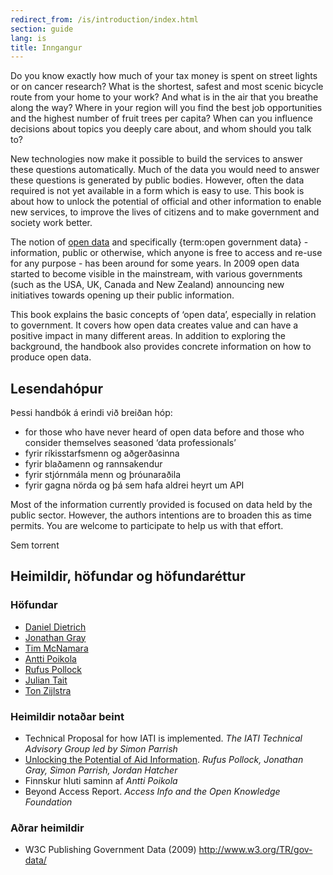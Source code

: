 ```yaml
---
redirect_from: /is/introduction/index.html
section: guide
lang: is
title: Inngangur
---
```


Do you know exactly how much of your tax money is spent on street lights or on cancer research? What is the shortest, safest and most scenic bicycle route from your home to your work? And what is in the air that you breathe along the way? Where in your region will you find the best job opportunities and the highest number of fruit trees per capita? When can you influence decisions about topics you deeply care about, and whom should you talk to?

New technologies now make it possible to build the services to answer these questions automatically. Much of the data you would need to answer these questions is generated by public bodies. However, often the data required is not yet available in a form which is easy to use. This book is about how to unlock the potential of official and other information to enable new services, to improve the lives of citizens and to make government and society work better.

The notion of [open data](/glossary/is/terms/open-data/) and specifically {term:open government data} - information, public or otherwise, which anyone is free to access and re-use for any purpose - has been around for some years. In 2009 open data started to become visible in the mainstream, with various governments (such as the USA, UK, Canada and New Zealand) announcing new initiatives towards opening up their public information.

This book explains the basic concepts of ‘open data’, especially in relation to government. It covers how open data creates value and can have a positive impact in many different areas. In addition to exploring the background, the handbook also provides concrete information on how to produce open data.

## Lesendahópur

Þessi handbók á erindi við breiðan hóp:

-   for those who have never heard of open data before and those who consider themselves seasoned ‘data professionals’
-   fyrir ríkisstarfsmenn og aðgerðasinna
-   fyrir blaðamenn og rannsakendur
-   fyrir stjórnmála menn og þróunaraðila
-   fyrir gagna nörda og þá sem hafa aldrei heyrt um API

Most of the information currently provided is focused on data held by the public sector. However, the authors intentions are to broaden this as time permits. You are welcome to participate to help us with that effort.

Sem torrent

## Heimildir, höfundar og höfundaréttur

### Höfundar

-   [Daniel Dietrich](http://ddie.me/)
-   [Jonathan Gray](http://jonathangray.org/)
-   [Tim McNamara](http://timmcnamara.co.nz)
-   [Antti Poikola](http://apoikola.wordpress.com/)
-   [Rufus Pollock](http://rufuspollock.org/)
-   [Julian Tait](http://www.littlestar.tv/)
-   [Ton Zijlstra](http://www.zylstra.org/)

### Heimildir notaðar beint

-   Technical Proposal for how IATI is implemented. *The IATI Technical Advisory Group led by Simon Parrish*
-   [Unlocking the Potential of Aid Information](http://www.unlockingaid.info/). *Rufus Pollock, Jonathan Gray, Simon Parrish, Jordan Hatcher*
-   Finnskur hluti saminn af *Antti Poikola*
-   Beyond Access Report. *Access Info and the Open Knowledge Foundation*

### Aðrar heimildir

-   W3C Publishing Government Data (2009) <http://www.w3.org/TR/gov-data/>